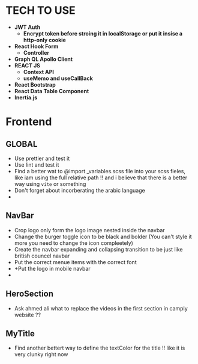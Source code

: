 # TECH TO USE  
- **JWT Auth**  
    - **Encrypt token before stroing it in localStorage or put it insise a http-only cookie**
- **React Hook Form**   
    - **Controller**  
- **Graph QL Apollo Client**  
- **REACT JS**
    - **Context API**
    - **useMemo and useCallBack**  
- **React Bootstrap** 
- **React Data Table Component**
- **Inertia.js**


# Frontend

## GLOBAL  
- Use prettier and test it
- Use lint and test it  
- Find a better wat to @import _variables.scss file into your scss fieles, like iam using the full relative path !! and i believe that there is a better way using `vite` or something
- Don't forget about incorberating the arabic language  
- 

## NavBar  
- Crop logo only form the logo image nested inside the navbar
- Change the burger toggle icon to be black and bolder (You can't style it more you need to change the icon compleetely)
- Create the navbar expanding and collapsing transition to be just like british councel navbar
- Put the correct menue items with the correct font
- +Put the logo in mobile navbar  
- 

## HeroSection  
- Ask ahmed ali what to replace the videos in the first section in camply website ?? 

## MyTitle  
- Find another bettert way to define the textColor for the title !! like it is very clunky right now  
